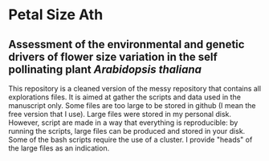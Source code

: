 # Petal Size Ath
## Assessment of the environmental and genetic drivers of flower size variation in the self pollinating plant <i>Arabidopsis thaliana</i>
This repository is a cleaned version of the messy repository that contains all explorations files. It is aimed at gather the scripts and data used in the manuscript only. Some files are too large to be stored in github (I mean the free version that I use). Large files were stored in my personal disk. However, script are made in a way that everything is reproducible: by running the scripts, large files can be produced and stored in your disk. Some of the bash scripts require the use of a cluster. I provide "heads" of the large files as an indication.
